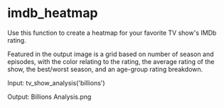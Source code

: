 # imdb_heatmap

Use this function to create a heatmap for your favorite TV show's IMDb rating.

Featured in the output image is a grid based on number of season and episodes, with the color relating to the rating, the average rating of the show, the best/worst season, and an age-group rating breakdown.

Input: tv_show_analysis('billions')

Output: Billions Analysis.png

